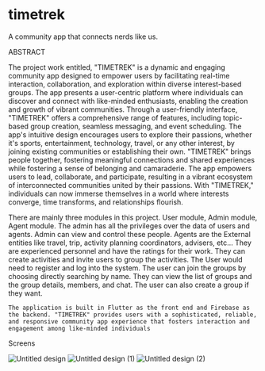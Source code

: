 # timetrek
A community app that connects nerds like us.

ABSTRACT

  The project work entitled, "TIMETREK" is a dynamic and engaging community app designed to empower users by facilitating real-time interaction, collaboration, and exploration within diverse interest-based groups. The app presents a user-centric platform where individuals can discover and connect with like-minded enthusiasts, enabling the creation and growth of vibrant communities. Through a user-friendly interface, "TIMETREK" offers a comprehensive range of features, including topic-based group creation, seamless messaging, and event scheduling. The app's intuitive design encourages users to explore their passions, whether it's sports, entertainment, technology, travel, or any other interest, by joining existing communities or establishing their own. "TIMETREK" brings people together, fostering meaningful connections and shared experiences while fostering a sense of belonging and camaraderie. The app empowers users to lead, collaborate, and participate, resulting in a vibrant ecosystem of interconnected communities united by their passions. With "TIMETREK," individuals can now immerse themselves in a world where interests converge, time transforms, and relationships flourish. 
  
  There are mainly three modules in this project. User module, Admin module, Agent module. The admin has all the privileges over the data of users and agents. Admin can view and control these people. Agents are the External entities like travel, trip, activity planning coordinators, advisers, etc... They are experienced personnel and have the ratings for their work. They can create activities and invite users to group the activities. The User would need to register and log into the system. The user can join the groups by choosing directly searching by name. They can view the list of groups and the group details, members, and chat. The user can also create a group if they want. 
  
    The application is built in Flutter as the front end and Firebase as the backend. "TIMETREK" provides users with a sophisticated, reliable, and responsive community app experience that fosters interaction and engagement among like-minded individuals

Screens 

![Untitled design](https://github.com/mejishnusuresh/timetrek/assets/159176018/feb8fdb1-cae1-48f6-b253-c885b658613b)
![Untitled design (1)](https://github.com/mejishnusuresh/timetrek/assets/159176018/45ebe55f-0419-4364-a607-ccb2c969204f)
![Untitled design (2)](https://github.com/mejishnusuresh/timetrek/assets/159176018/a14273b3-aadf-4dd6-a868-eeb00d6bc807)
